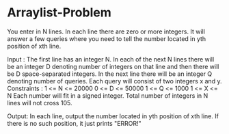 # Arraylist-Problem
You enter in N lines. In each line there are zero or more integers. It will answer a few queries where you need to tell the number located in yth position of xth  line.

Input :
The first line has an integer N. In each of the next N lines there will be an integer D denoting number of integers on that line and then there will be D space-separated integers.
In the next line there will be an integer Q denoting number of queries. Each query will consist of two integers x and y.
Constraints :
1 <=  N <= 20000
0 <=  D <= 50000
1 <=  Q <= 1000
1 <=  X <= N
Each number will fit in a signed integer.
Total number of integers in N lines will not cross 105.

Output:
In each line, output the number located in yth position of xth line. If there is no such position, it just prints "ERROR!"
